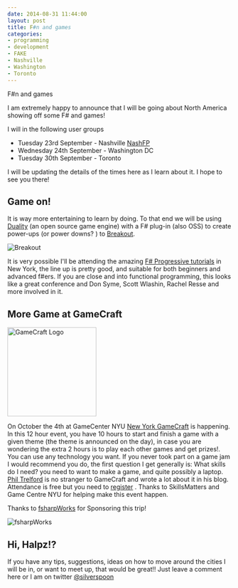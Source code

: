 ```yaml
---
date: 2014-08-31 11:44:00
layout: post
title: F#n and games
categories:
- programming 
- development
- FAKE
- Nashville
- Washington
- Toronto
---
```


F#n and games 


I am extremely happy to announce that I will be going about North America showing off some F# and games! 

I will  in the following user groups

* Tuesday 23rd September - Nashville  [NashFP](http://nashfp.org/)
* Wednesday 24th September - Washington DC 
* Tuesday 30th September - Toronto 

I will be updating the details of the times here as I learn about it. I hope to see you there! 

## Game on!

It is way more entertaining to learn by doing. To that end we will be using [Duality](https://github.com/bravesirandrew/duality) (an open source game engine) with a F# plug-in (also OSS) to create power-ups (or power downs? ) to [Breakout](http://en.wikipedia.org/wiki/Breakout_(video_game)). 

![Breakout](http://www.mathworks.com/matlabcentral/fileexchange/screenshots/1604/original.jpg) 

It is very possible I'll be attending the amazing [F# Progressive tutorials](https://skillsmatter.com/conferences/1886-progressive-f-tutorials-nyc-2014) in New York, the line up is pretty good, and suitable for both beginners and advanced f#ers. If you are close and into functional programming, this looks like a great conference and Don Syme, Scott Wlashin, Rachel Resse and more involved in it.

## More Game at GameCraft

<img src="http://www.gamecraft.it/static/img/gamecraft-logo-466x479.png" alt="GameCraft Logo" style="width: 200px;"/>

On October the 4th at GameCenter NYU  [New York GameCraft](https://www.gamecraft.it/events/new-york-gamecraft-2014/) is happening. In this 12 hour event, you have 10 hours to start and finish a game with a given theme (the theme is announced on the day), in case you are wondering the extra 2 hours is to play each other games and get prizes!. 
You can use any technology you want. 
If you never took part on a game jam I would recommend you do, the first question I get generally is: What skills do I need? you need to want to make a game, and quite possibly a laptop. [Phil Trelford](http://trelford.com/blog/category/GameCraft.aspx) is no stranger to GameCraft and wrote a lot about it in his blog. 
Attendance is free but you need to [register]((https://www.gamecraft.it/events/new-york-gamecraft-2014/)) . Thanks to SkillsMatters and Game Centre NYU for helping make this event happen.  



Thanks to [fsharpWorks](http://fsharpworks.com/) for Sponsoring this trip! 

![fsharpWorks](http://fsharpworks.com/images/fsharp_works_logo_100.png)

## Hi, Halpz!?

If you have any tips, suggestions, ideas on how to move around the cities I will be in, or want to meet up, that would be great!! Just leave a comment here or I am on twitter [@silverspoon](http://twitter.com/silverspoon)
